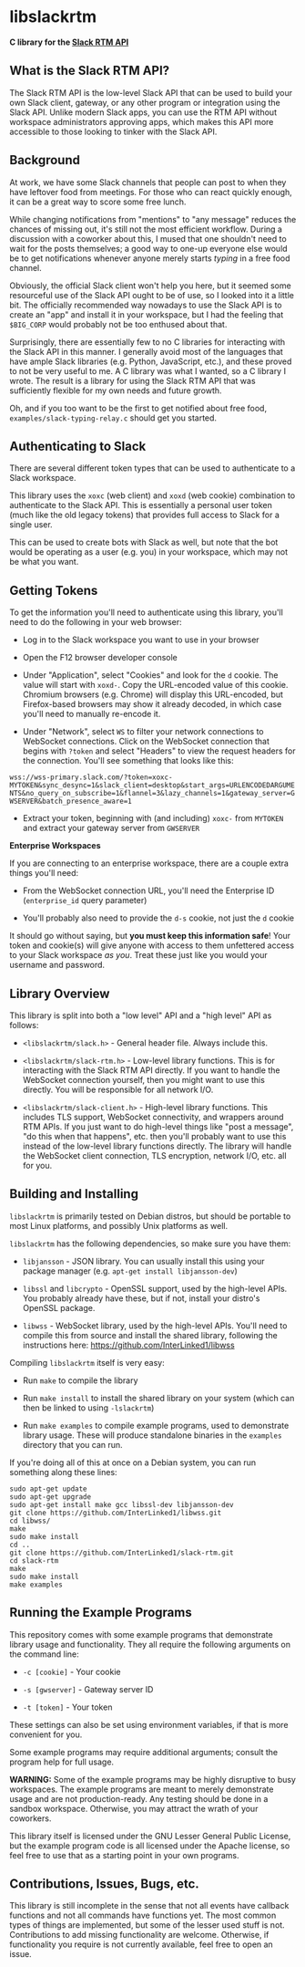 # libslackrtm

**C library for the [Slack RTM API](https://api.slack.com/rtm)**

## What is the Slack RTM API?

The Slack RTM API is the low-level Slack API that can be used to build your own Slack client, gateway, or any other program or integration using the Slack API. Unlike modern Slack apps, you can use the RTM API without workspace administrators approving apps, which makes this API more accessible to those looking to tinker with the Slack API.

## Background

At work, we have some Slack channels that people can post to when they have leftover food from meetings. For those who can react quickly enough, it can be a great way to score some free lunch.

While changing notifications from "mentions" to "any message" reduces the chances of missing out, it's still not the most efficient workflow.
During a discussion with a coworker about this, I mused that one shouldn't need to wait for the posts themselves; a good way to one-up everyone else would be to get notifications whenever anyone merely starts *typing* in a free food channel.

Obviously, the official Slack client won't help you here, but it seemed some resourceful use of the Slack API ought to be of use, so I looked into it a little bit.
The officially recommended way nowadays to use the Slack API is to create an "app" and install it in your workspace, but I had the feeling that `$BIG_CORP` would probably not be too enthused about that.

Surprisingly, there are essentially few to no C libraries for interacting with the Slack API in this manner. I generally avoid most of the languages that have ample Slack libraries (e.g. Python, JavaScript, etc.), and these proved to not be very useful to me. A C library was what I wanted, so a C library I wrote. The result is a library for using the Slack RTM API that was sufficiently flexible for my own needs and future growth.

Oh, and if you too want to be the first to get notified about free food, `examples/slack-typing-relay.c` should get you started.

## Authenticating to Slack

There are several different token types that can be used to authenticate to a Slack workspace.

This library uses the `xoxc` (web client) and `xoxd` (web cookie) combination to authenticate to the Slack API. This is essentially a personal user token (much like the old legacy tokens) that provides full access to Slack for a single user.

This can be used to create bots with Slack as well, but note that the bot would be operating as a user (e.g. you) in your workspace, which may not be what you want.

## Getting Tokens

To get the information you'll need to authenticate using this library, you'll need to do the following in your web browser:

- Log in to the Slack workspace you want to use in your browser

- Open the F12 browser developer console

- Under "Application", select "Cookies" and look for the `d` cookie. The value will start with `xoxd-`. Copy the URL-encoded value of this cookie. Chromium browsers (e.g. Chrome) will display this URL-encoded, but Firefox-based browsers may show it already decoded, in which case you'll need to manually re-encode it.

- Under "Network", select `WS` to filter your network connections to WebSocket connections. Click on the WebSocket connection that begins with `?token` and select "Headers" to view the request headers for the connection. You'll see something that looks like this:

`wss://wss-primary.slack.com/?token=xoxc-MYTOKEN&sync_desync=1&slack_client=desktop&start_args=URLENCODEDARGUMENTS&no_query_on_subscribe=1&flannel=3&lazy_channels=1&gateway_server=GWSERVER&batch_presence_aware=1`

- Extract your token, beginning with (and including) `xoxc-` from `MYTOKEN` and extract your gateway server from `GWSERVER`

**Enterprise Workspaces**

If you are connecting to an enterprise workspace, there are a couple extra things you'll need:

- From the WebSocket connection URL, you'll need the Enterprise ID (`enterprise_id` query parameter)

- You'll probably also need to provide the `d-s` cookie, not just the `d` cookie

It should go without saying, but **you must keep this information safe**! Your token and cookie(s) will give anyone with access to them unfettered access to your Slack workspace *as you*. Treat these just like you would your username and password.

## Library Overview

This library is split into both a "low level" API and a "high level" API as follows:

- `<libslackrtm/slack.h>` - General header file. Always include this.

- `<libslackrtm/slack-rtm.h>` - Low-level library functions. This is for interacting with the Slack RTM API directly. If you want to handle the WebSocket connection yourself, then you might want to use this directly. You will be responsible for all network I/O.

- `<libslackrtm/slack-client.h>` - High-level library functions. This includes TLS support, WebSocket connectivity, and wrappers around RTM APIs. If you just want to do high-level things like "post a message", "do this when that happens", etc. then you'll probably want to use this instead of the low-level library functions directly. The library will handle the WebSocket client connection, TLS encryption, network I/O, etc. all for you.

## Building and Installing

`libslackrtm` is primarily tested on Debian distros, but should be portable to most Linux platforms, and possibly Unix platforms as well.

`libslackrtm` has the following dependencies, so make sure you have them:

- `libjansson` - JSON library. You can usually install this using your package manager (e.g. `apt-get install libjansson-dev`)

- `libssl` and `libcrypto` - OpenSSL support, used by the high-level APIs. You probably already have these, but if not, install your distro's OpenSSL package.

- `libwss` - WebSocket library, used by the high-level APIs. You'll need to compile this from source and install the shared library, following the instructions here: https://github.com/InterLinked1/libwss

Compiling `libslackrtm` itself is very easy:

- Run `make` to compile the library

- Run `make install` to install the shared library on your system (which can then be linked to using `-lslackrtm`)

- Run `make examples` to compile example programs, used to demonstrate library usage. These will produce standalone binaries in the `examples` directory that you can run.

If you're doing all of this at once on a Debian system, you can run something along these lines:

```
sudo apt-get update
sudo apt-get upgrade
sudo apt-get install make gcc libssl-dev libjansson-dev
git clone https://github.com/InterLinked1/libwss.git
cd libwss/
make
sudo make install
cd ..
git clone https://github.com/InterLinked1/slack-rtm.git
cd slack-rtm
make
sudo make install
make examples
```

## Running the Example Programs

This repository comes with some example programs that demonstrate library usage and functionality. They all require the following arguments on the command line:

- `-c [cookie]` - Your cookie

- `-s [gwserver]` - Gateway server ID

- `-t [token]` - Your token

These settings can also be set using environment variables, if that is more convenient for you.

Some example programs may require additional arguments; consult the program help for full usage.

**WARNING:** Some of the example programs may be highly disruptive to busy workspaces. The example programs are meant to merely demonstrate usage and are not production-ready.
Any testing should be done in a sandbox workspace. Otherwise, you may attract the wrath of your coworkers.

This library itself is licensed under the GNU Lesser General Public License, but the example program code is all licensed under the Apache license, so feel free to use that as a starting point in your own programs.

## Contributions, Issues, Bugs, etc.

This library is still incomplete in the sense that not all events have callback functions and not all commands have functions yet. The most common types of things are implemented, but some of the lesser used stuff is not. Contributions to add missing functionality are welcome. Otherwise, if functionality you require is not currently available, feel free to open an issue.
